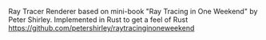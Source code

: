 Ray Tracer Renderer based on mini-book "Ray Tracing in One Weekend" by Peter Shirley.
Implemented in Rust to get a feel of Rust
https://github.com/petershirley/raytracinginoneweekend
